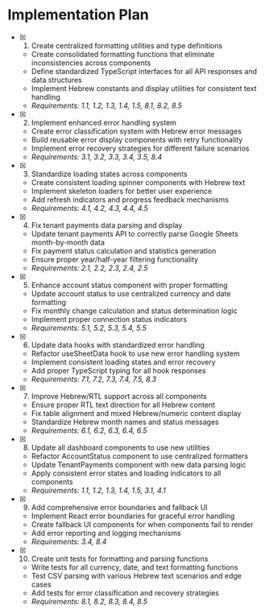 # Implementation Plan

- [x] 1. Create centralized formatting utilities and type definitions
  - Create consolidated formatting functions that eliminate inconsistencies across components
  - Define standardized TypeScript interfaces for all API responses and data structures
  - Implement Hebrew constants and display utilities for consistent text handling
  - _Requirements: 1.1, 1.2, 1.3, 1.4, 1.5, 8.1, 8.2, 8.5_

- [x] 2. Implement enhanced error handling system
  - Create error classification system with Hebrew error messages
  - Build reusable error display components with retry functionality
  - Implement error recovery strategies for different failure scenarios
  - _Requirements: 3.1, 3.2, 3.3, 3.4, 3.5, 8.4_

- [x] 3. Standardize loading states across components
  - Create consistent loading spinner components with Hebrew text
  - Implement skeleton loaders for better user experience
  - Add refresh indicators and progress feedback mechanisms
  - _Requirements: 4.1, 4.2, 4.3, 4.4, 4.5_

- [x] 4. Fix tenant payments data parsing and display
  - Update tenant payments API to correctly parse Google Sheets month-by-month data
  - Fix payment status calculation and statistics generation
  - Ensure proper year/half-year filtering functionality
  - _Requirements: 2.1, 2.2, 2.3, 2.4, 2.5_

- [x] 5. Enhance account status component with proper formatting
  - Update account status to use centralized currency and date formatting
  - Fix monthly change calculation and status determination logic
  - Implement proper connection status indicators
  - _Requirements: 5.1, 5.2, 5.3, 5.4, 5.5_

- [x] 6. Update data hooks with standardized error handling
  - Refactor useSheetData hook to use new error handling system
  - Implement consistent loading states and error recovery
  - Add proper TypeScript typing for all hook responses
  - _Requirements: 7.1, 7.2, 7.3, 7.4, 7.5, 8.3_

- [x] 7. Improve Hebrew/RTL support across all components
  - Ensure proper RTL text direction for all Hebrew content
  - Fix table alignment and mixed Hebrew/numeric content display
  - Standardize Hebrew month names and status messages
  - _Requirements: 6.1, 6.2, 6.3, 6.4, 6.5_

- [x] 8. Update all dashboard components to use new utilities
  - Refactor AccountStatus component to use centralized formatters
  - Update TenantPayments component with new data parsing logic
  - Apply consistent error states and loading indicators to all components
  - _Requirements: 1.1, 1.2, 1.3, 1.4, 1.5, 3.1, 4.1_

- [x] 9. Add comprehensive error boundaries and fallback UI
  - Implement React error boundaries for graceful error handling
  - Create fallback UI components for when components fail to render
  - Add error reporting and logging mechanisms
  - _Requirements: 3.4, 8.4_

- [x] 10. Create unit tests for formatting and parsing functions
  - Write tests for all currency, date, and text formatting functions
  - Test CSV parsing with various Hebrew text scenarios and edge cases
  - Add tests for error classification and recovery strategies
  - _Requirements: 8.1, 8.2, 8.3, 8.4, 8.5_
